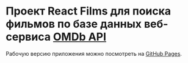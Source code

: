 # Проект React Films для поиска фильмов по базе данных веб-сервиса <a href="https://www.omdbapi.com/" target="_blank">OMDb API</a>

Рабочую версию приложения можно посмотреть на [GitHub Pages](https://igorcodes.github.io/react-films/).

